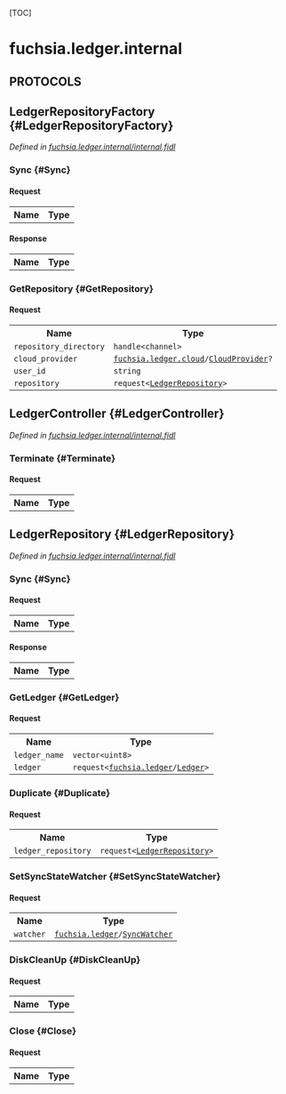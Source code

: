 [TOC]

# fuchsia.ledger.internal


## **PROTOCOLS**

## LedgerRepositoryFactory {#LedgerRepositoryFactory}
*Defined in [fuchsia.ledger.internal/internal.fidl](https://fuchsia.googlesource.com/fuchsia/+/master/src/ledger/fidl/fuchsia.ledger.internal/internal.fidl#14)*


### Sync {#Sync}


#### Request
<table>
    <tr><th>Name</th><th>Type</th></tr>
    </table>


#### Response
<table>
    <tr><th>Name</th><th>Type</th></tr>
    </table>

### GetRepository {#GetRepository}


#### Request
<table>
    <tr><th>Name</th><th>Type</th></tr>
    <tr>
            <td><code>repository_directory</code></td>
            <td>
                <code>handle&lt;channel&gt;</code>
            </td>
        </tr><tr>
            <td><code>cloud_provider</code></td>
            <td>
                <code><a class='link' href='../fuchsia.ledger.cloud/'>fuchsia.ledger.cloud</a>/<a class='link' href='../fuchsia.ledger.cloud/#CloudProvider'>CloudProvider</a>?</code>
            </td>
        </tr><tr>
            <td><code>user_id</code></td>
            <td>
                <code>string</code>
            </td>
        </tr><tr>
            <td><code>repository</code></td>
            <td>
                <code>request&lt;<a class='link' href='#LedgerRepository'>LedgerRepository</a>&gt;</code>
            </td>
        </tr></table>



## LedgerController {#LedgerController}
*Defined in [fuchsia.ledger.internal/internal.fidl](https://fuchsia.googlesource.com/fuchsia/+/master/src/ledger/fidl/fuchsia.ledger.internal/internal.fidl#44)*


### Terminate {#Terminate}


#### Request
<table>
    <tr><th>Name</th><th>Type</th></tr>
    </table>



## LedgerRepository {#LedgerRepository}
*Defined in [fuchsia.ledger.internal/internal.fidl](https://fuchsia.googlesource.com/fuchsia/+/master/src/ledger/fidl/fuchsia.ledger.internal/internal.fidl#49)*


### Sync {#Sync}


#### Request
<table>
    <tr><th>Name</th><th>Type</th></tr>
    </table>


#### Response
<table>
    <tr><th>Name</th><th>Type</th></tr>
    </table>

### GetLedger {#GetLedger}


#### Request
<table>
    <tr><th>Name</th><th>Type</th></tr>
    <tr>
            <td><code>ledger_name</code></td>
            <td>
                <code>vector&lt;uint8&gt;</code>
            </td>
        </tr><tr>
            <td><code>ledger</code></td>
            <td>
                <code>request&lt;<a class='link' href='../fuchsia.ledger/'>fuchsia.ledger</a>/<a class='link' href='../fuchsia.ledger/#Ledger'>Ledger</a>&gt;</code>
            </td>
        </tr></table>



### Duplicate {#Duplicate}


#### Request
<table>
    <tr><th>Name</th><th>Type</th></tr>
    <tr>
            <td><code>ledger_repository</code></td>
            <td>
                <code>request&lt;<a class='link' href='#LedgerRepository'>LedgerRepository</a>&gt;</code>
            </td>
        </tr></table>



### SetSyncStateWatcher {#SetSyncStateWatcher}


#### Request
<table>
    <tr><th>Name</th><th>Type</th></tr>
    <tr>
            <td><code>watcher</code></td>
            <td>
                <code><a class='link' href='../fuchsia.ledger/'>fuchsia.ledger</a>/<a class='link' href='../fuchsia.ledger/#SyncWatcher'>SyncWatcher</a></code>
            </td>
        </tr></table>



### DiskCleanUp {#DiskCleanUp}


#### Request
<table>
    <tr><th>Name</th><th>Type</th></tr>
    </table>



### Close {#Close}


#### Request
<table>
    <tr><th>Name</th><th>Type</th></tr>
    </table>



















